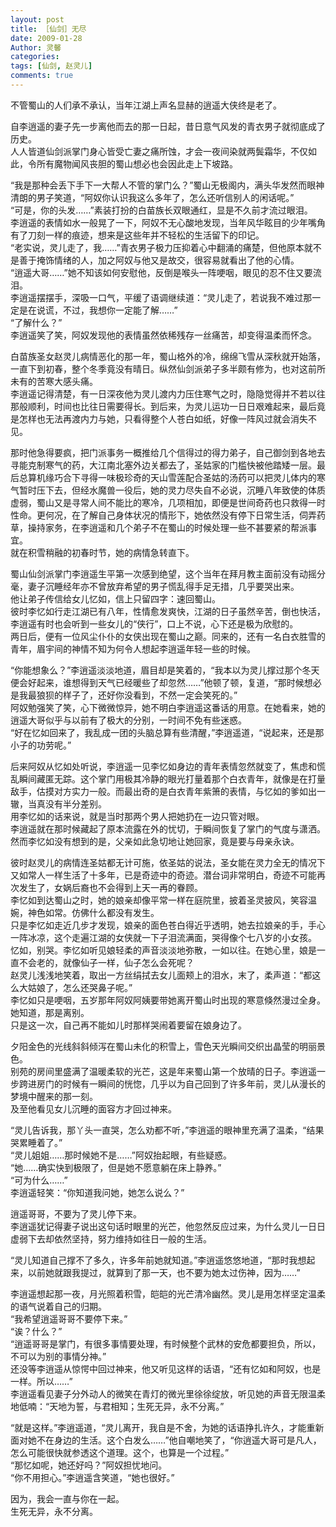 ```yaml
---
layout: post
title: ［仙剑］无尽
date: 2009-01-28
Author: 灵馨
categories: 
tags: [仙剑, 赵灵儿]
comments: true
--- 
```

不管蜀山的人们承不承认，当年江湖上声名显赫的逍遥大侠终是老了。  
  
自李逍遥的妻子先一步离他而去的那一日起，昔日意气风发的青衣男子就彻底成了历史。  
人人皆道仙剑派掌门身心皆受亡妻之痛所蚀，才会一夜间染就两鬓霜华，不仅如此，令所有魔物闻风丧胆的蜀山想必也会因此走上下坡路。  
  
“我是那种会丢下手下一大帮人不管的掌门么？”蜀山无极阁内，满头华发然而眼神清朗的男子笑道，“阿奴你认识我这么多年了，怎么还听信别人的闲话呢。”  
“可是，你的头发……”素装打扮的白苗族长双眼通红，显是不久前才流过眼泪。  
李逍遥的表情如水一般晃了一下，阿奴不无心酸地发现，当年风华眩目的少年嘴角有了刀刻一样的痕迹，想来是这些年并不轻松的生活留下的印记。  
“老实说，灵儿走了，我……”青衣男子极力压抑着心中翻涌的痛楚，但他原本就不是善于掩饰情绪的人，加之阿奴与他又是故交，很容易就看出了他的心情。  
“逍遥大哥……”她不知该如何安慰他，反倒是喉头一阵哽咽，眼见的忍不住又要流泪。  
李逍遥摆摆手，深吸一口气，平缓了语调继续道：“灵儿走了，若说我不难过那一定是在说谎，不过，我想你一定能了解……”  
“了解什么？”  
李逍遥笑了笑，阿奴发现他的表情虽然依稀残存一丝痛苦，却变得温柔而怀念。  
  
白苗族圣女赵灵儿病情恶化的那一年，蜀山格外的冷，绵绵飞雪从深秋就开始落，一直下到初春，整个冬季竟没有晴日。纵然仙剑派弟子多半颇有修为，也对这前所未有的苦寒大感头痛。  
李逍遥记得清楚，有一日深夜他为灵儿渡内力压住寒气之时，隐隐觉得并不若以往那般顺利，时间也比往日需要得长。到后来，为灵儿运功一日日艰难起来，最后竟是怎样也无法再渡内力与她，只看得整个人苍白如纸，好像一阵风过就会消失不见。  
  
那时他急得要疯，把门派事务一概推给几个信得过的得力弟子，自己御剑到各地去寻能克制寒气的药，大江南北塞外边关都去了，圣姑家的门槛快被他踏矮一层。最后总算机缘巧合下寻得一味极珍奇的天山雪莲配合圣姑的汤药可以把灵儿体内的寒气暂时压下去，但经水魔兽一役后，她的灵力尽失自不必说，沉睡八年致使的体质虚弱，蜀山又是寻常人间不能比的寒冷，几项相加，即便是世间奇药也只救得一时性命。更何况，在了解自己身体状况的情形下，她依然没有停下日常生活，伺弄药草，操持家务，在李逍遥和几个弟子不在蜀山的时候处理一些不甚要紧的帮派事宜。  
就在积雪稍融的初春时节，她的病情急转直下。  
  
蜀山仙剑派掌门李逍遥生平第一次感到绝望，这个当年在拜月教主面前没有动摇分毫，妻子沉睡经年亦不曾放弃希望的男子慌乱得手足无措，几乎要哭出来。  
他让弟子传信给女儿忆如，信上只留四字：速回蜀山。  
彼时李忆如行走江湖已有八年，性情愈发爽快，江湖的日子虽然辛苦，倒也快活，李逍遥有时也会听到一些女儿的“侠行”，口上不说，心下还是极为欣慰的。  
两日后，便有一位风尘仆仆的女侠出现在蜀山之巅。同来的，还有一名白衣胜雪的青年，眉宇间的神情不知为何令人想起李逍遥年轻一些的时候。  
  
“你能想象么？”李逍遥淡淡地道，眉目却是笑着的，“我本以为灵儿撑过那个冬天便会好起来，谁想得到天气已经暖些了却忽然……”他顿了顿，复道，“那时候想必是我最狼狈的样子了，还好你没看到，不然一定会笑死的。”  
阿奴勉强笑了笑，心下微微惊异，她不明白李逍遥这番话的用意。在她看来，她的逍遥大哥似乎与以前有了极大的分别，一时间不免有些迷惑。  
“好在忆如回来了，我乱成一团的头脑总算有些清醒，”李逍遥道，“说起来，还是那小子的功劳呢。”  
  
后来阿奴从忆如处听说，李逍遥一见李忆如身边的青年表情忽然就变了，焦虑和慌乱瞬间藏匿无踪。这个掌门用极其冷静的眼光打量着那个白衣青年，就像是在打量敌手，估摸对方实力一般。而最出奇的是白衣青年紫箫的表情，与忆如的爹如出一辙，当真没有半分差别。  
用李忆如的话来说，就是当时那两个男人把她扔在一边只管对眼。  
李逍遥就在那时候藏起了原本流露在外的忧切，于瞬间恢复了掌门的气度与潇洒。  
然而李忆如没有想到的是，父亲如此急切地让她回家，竟是要与母亲永诀。  
  
彼时赵灵儿的病情连圣姑都无计可施，依圣姑的说法，圣女能在灵力全无的情况下又如常人一样生活了十多年，已是奇迹中的奇迹。潜台词非常明白，奇迹不可能再次发生了，女娲后裔也不会得到上天一再的眷顾。  
李忆如到达蜀山之时，她的娘亲却像平常一样在庭院里，披着圣灵披风，笑容温婉，神色如常。仿佛什么都没有发生。  
只是李忆如走近几步才发现，娘亲的面色苍白得近乎透明，她去拉娘亲的手，手心一阵冰凉，这个走遍江湖的女侠就一下子泪流满面，哭得像个七八岁的小女孩。  
忆如，别哭。李忆如听见娘轻柔的声音淡淡地弥散，一如以往。在她心里，娘是一直不会老的，就像仙子一样，仙子怎么会死呢？  
赵灵儿浅浅地笑着，取出一方丝绢拭去女儿面颊上的泪水，末了，柔声道：“都这么大姑娘了，怎么还哭鼻子呢。”  
李忆如只是哽咽，五岁那年阿奴阿姨要带她离开蜀山时出现的寒意倏然漫过全身。她知道，那是离别。  
只是这一次，自己再不能如儿时那样哭闹着要留在娘身边了。  
  
夕阳金色的光线斜斜倾泻在蜀山未化的积雪上，雪色天光瞬间交织出晶莹的明丽景色。  
别苑的房间里盛满了温暖柔软的光芒，这是年来蜀山第一个放晴的日子。李逍遥一步跨进房门的时候有一瞬间的恍惚，几乎以为自己回到了许多年前，灵儿从漫长的梦境中醒来的那一刻。  
及至他看见女儿沉睡的面容方才回过神来。  
  
“灵儿告诉我，那丫头一直哭，怎么劝都不听，”李逍遥的眼神里充满了温柔，“结果哭累睡着了。”  
“灵儿姐姐……那时候她不是……”阿奴抬起眼，有些疑惑。  
“她……确实快到极限了，但是她不愿意躺在床上静养。”  
“可为什么……”  
李逍遥轻笑：“你知道我问她，她怎么说么？”  
  
逍遥哥哥，不要为了灵儿停下来。  
李逍遥犹记得妻子说出这句话时眼里的光芒，他忽然反应过来，为什么灵儿一日日虚弱下去却依然坚持，努力维持如往日一般的生活。  
  
“灵儿知道自己撑不了多久，许多年前她就知道。”李逍遥悠悠地道，“那时我想起来，以前她就跟我提过，就算到了那一天，也不要为她太过伤神，因为……”  
  
李逍遥想起那一夜，月光照着积雪，皑皑的光芒清冷幽然。灵儿是用怎样坚定温柔的语气说着自己的归期。  
“我希望逍遥哥哥不要停下来。”  
“诶？什么？”  
“逍遥哥哥是掌门，有很多事情要处理，有时候整个武林的安危都要担负，所以，不可以为别的事情分神。”  
还没等李逍遥从惊愕中回过神来，他又听见这样的话语，“还有忆如和阿奴，也是一样。所以……”  
李逍遥看见妻子分外动人的微笑在青灯的微光里徐徐绽放，听见她的声音无限温柔地低喃：“天地为誓，与君相知；生死无异，永不分离。”  
  
“就是这样。”李逍遥道，“灵儿离开，我自是不舍，为她的话语挣扎许久，才能重新面对她不在身边的生活。这个白发么……”他自嘲地笑了，“你逍遥大哥可是凡人，怎么可能很快就参透这个道理。这个，也算是一个过程。”  
“那忆如呢，她还好吗？”阿奴担忧地问。  
“你不用担心。”李逍遥含笑道，“她也很好。”  
  
因为，我会一直与你在一起。  
生死无异，永不分离。    

